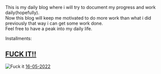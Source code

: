 This is my daily blog where i will try to document my progress and work daily(hopefully).   
Now this blog will keep me motivated to do more work than what i did previously that way i can get some work done.   
Feel free to have a peak into my daily life.

Installments:   
## [FUCK IT!!](dailyblog/Fuckit.md)
![Fuck it](https://www.deanmorriscards.co.uk/images/medium/products/DMT-131.jpg)
[16-05-2022](dailyblog/16052022.md)
